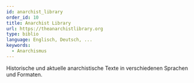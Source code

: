 ```yaml
---
id: anarchist_library
order_id: 10
title: Anarchist Library
url: https://theanarchistlibrary.org
type: biblio
language: Englisch, Deutsch, ...
keywords:
  - Anarchismus
---
```


Historische und aktuelle anarchistische Texte in verschiedenen Sprachen und Formaten.
